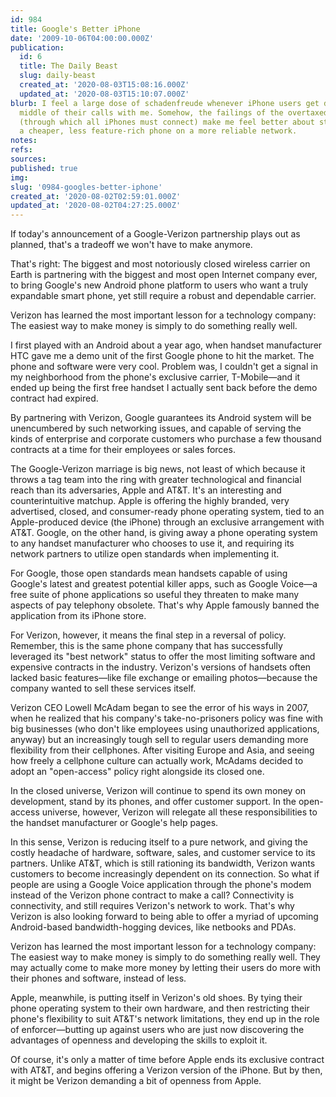 ```yaml
---
id: 984
title: Google's Better iPhone
date: '2009-10-06T04:00:00.000Z'
publication:
  id: 6
  title: The Daily Beast
  slug: daily-beast
  created_at: '2020-08-03T15:08:16.000Z'
  updated_at: '2020-08-03T15:10:07.000Z'
blurb: I feel a large dose of schadenfreude whenever iPhone users get dropped in the
  middle of their calls with me. Somehow, the failings of the overtaxed AT&T network
  (through which all iPhones must connect) make me feel better about staying with
  a cheaper, less feature-rich phone on a more reliable network.
notes: 
refs: 
sources: 
published: true
img: 
slug: '0984-googles-better-iphone'
created_at: '2020-08-02T02:59:01.000Z'
updated_at: '2020-08-02T04:27:25.000Z'
---
```

If today's announcement of a Google-Verizon partnership plays out as planned, that's a tradeoff we won't have to make anymore.

That's right: The biggest and most notoriously closed wireless carrier on Earth is partnering with the biggest and most open Internet company ever, to bring Google's new Android phone platform to users who want a truly expandable smart phone, yet still require a robust and dependable carrier.

Verizon has learned the most important lesson for a technology company: The easiest way to make money is simply to do something really well.

I first played with an Android about a year ago, when handset manufacturer HTC gave me a demo unit of the first Google phone to hit the market. The phone and software were very cool. Problem was, I couldn't get a signal in my neighborhood from the phone's exclusive carrier, T-Mobile—and it ended up being the first free handset I actually sent back before the demo contract had expired.

By partnering with Verizon, Google guarantees its Android system will be unencumbered by such networking issues, and capable of serving the kinds of enterprise and corporate customers who purchase a few thousand contracts at a time for their employees or sales forces.

The Google-Verizon marriage is big news, not least of which because it throws a tag team into the ring with greater technological and financial reach than its adversaries, Apple and AT&T. It's an interesting and counterintuitive matchup. Apple is offering the highly branded, very advertised, closed, and consumer-ready phone operating system, tied to an Apple-produced device (the iPhone) through an exclusive arrangement with AT&T. Google, on the other hand, is giving away a phone operating system to any handset manufacturer who chooses to use it, and requiring its network partners to utilize open standards when implementing it.

For Google, those open standards mean handsets capable of using Google's latest and greatest potential killer apps, such as Google Voice—a free suite of phone applications so useful they threaten to make many aspects of pay telephony obsolete. That's why Apple famously banned the application from its iPhone store.

For Verizon, however, it means the final step in a reversal of policy. Remember, this is the same phone company that has successfully leveraged its "best network" status to offer the most limiting software and expensive contracts in the industry. Verizon's versions of handsets often lacked basic features—like file exchange or emailing photos—because the company wanted to sell these services itself.

Verizon CEO Lowell McAdam began to see the error of his ways in 2007, when he realized that his company's take-no-prisoners policy was fine with big businesses (who don't like employees using unauthorized applications, anyway) but an increasingly tough sell to regular users demanding more flexibility from their cellphones. After visiting Europe and Asia, and seeing how freely a cellphone culture can actually work, McAdams decided to adopt an "open-access" policy right alongside its closed one.

In the closed universe, Verizon will continue to spend its own money on development, stand by its phones, and offer customer support. In the open-access universe, however, Verizon will relegate all these responsibilities to the handset manufacturer or Google's help pages.

In this sense, Verizon is reducing itself to a pure network, and giving the costly headache of hardware, software, sales, and customer service to its partners. Unlike AT&T, which is still rationing its bandwidth, Verizon wants customers to become increasingly dependent on its connection. So what if people are using a Google Voice application through the phone's modem instead of the Verizon phone contract to make a call? Connectivity is connectivity, and still requires Verizon's network to work. That's why Verizon is also looking forward to being able to offer a myriad of upcoming Android-based bandwidth-hogging devices, like netbooks and PDAs.

Verizon has learned the most important lesson for a technology company: The easiest way to make money is simply to do something really well. They may actually come to make more money by letting their users do more with their phones and software, instead of less.

Apple, meanwhile, is putting itself in Verizon's old shoes. By tying their phone operating system to their own hardware, and then restricting their phone's flexibility to suit AT&T's network limitations, they end up in the role of enforcer—butting up against users who are just now discovering the advantages of openness and developing the skills to exploit it.

Of course, it's only a matter of time before Apple ends its exclusive contract with AT&T, and begins offering a Verizon version of the iPhone. But by then, it might be Verizon demanding a bit of openness from Apple.
